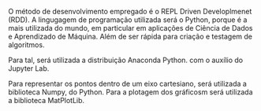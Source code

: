 O método de desenvolvimento empregado é o REPL Driven Developlmenet (RDD).
A lingugagem de programação utilizada será o Python, porque é a mais utilizada do mundo, em particular em aplicações de Ciência de Dados e Aprendizado de Máquina. Além de ser rápida para criação e testagem de algoritmos.

Para tal, será utilizada a distribuição Anaconda Python. com o auxílio do Jupyter Lab.

Para representar os pontos dentro de um eixo cartesiano, será utilizada a biblioteca Numpy, do Python. Para a plotagem dos gráficosm será utilizada a biblioteca MatPlotLib.